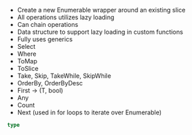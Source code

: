 - Create a new Enumerable wrapper around an existing slice
- All operations utilizes lazy loading
- Can chain operations
- Data structure to support lazy loading in custom functions
- Fully uses generics
- Select
- Where
- ToMap
- ToSlice
- Take, Skip, TakeWhile, SkipWhile
- OrderBy, OrderByDesc
- First -> (T, bool)
- Any
- Count
- Next (used in for loops to iterate over Enumerable)

```go
type 
```
